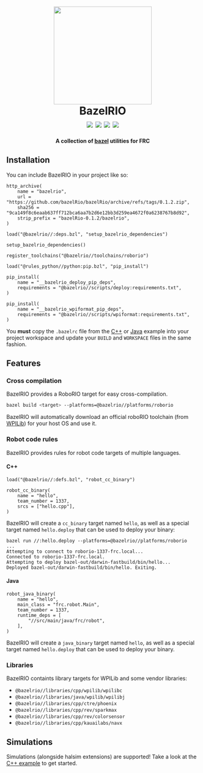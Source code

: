 <h1 align="center">
    <img src="https://avatars.githubusercontent.com/u/84363228?s=200&v=4" width="256">
    <br />
    BazelRIO
    <br />
    <img src="https://img.shields.io/badge/semver-0.1.2-blue">
    <img src="https://img.shields.io/badge/license-MIT-blue.svg">
    <img src="https://img.shields.io/badge/PRs-welcome-brightgreen.svg">
    <img src="https://github.com/bazelRio/bazelRio/actions/workflows/build-example.yaml/badge.svg">
</h1>

<p align="center">
  <b>
    A collection of <a href="https://bazel.build">bazel</a> utilities for FRC
  </b>
</p>

## Installation
You can include BazelRIO in your project like so:

```bazel
http_archive(
    name = "bazelrio",
    url = "https://github.com/bazelRio/bazelRio/archive/refs/tags/0.1.2.zip",
    sha256 = "9ca149f8c6eaab637ff712bca6aa7b2d6e12bb3d259ea4672f0a6238767b8d92",
    strip_prefix = "bazelRio-0.1.2/bazelrio",
)

load("@bazelrio//:deps.bzl", "setup_bazelrio_dependencies")

setup_bazelrio_dependencies()

register_toolchains("@bazelrio//toolchains/roborio")

load("@rules_python//python:pip.bzl", "pip_install")

pip_install(
    name = "__bazelrio_deploy_pip_deps",
    requirements = "@bazelrio//scripts/deploy:requirements.txt",
)

pip_install(
    name = "__bazelrio_wpiformat_pip_deps",
    requirements = "@bazelrio//scripts/wpiformat:requirements.txt",
)
```

You **must** copy the `.bazelrc` file from the [C++](./examples/cpp_example) or [Java](./examples/java_example) example into your project workspace and update your `BUILD` and `WORKSPACE` files in the same fashion.

## Features
### Cross compilation
BazelRIO provides a RoboRIO target for easy cross-compilation.

```sh
bazel build <target> --platforms=@bazelrio//platforms/roborio
```

BazelRIO will automatically download an official roboRIO toolchain (from [WPILib](https://github.com/wpilibsuite/roborio-toolchain)) for your host OS and use it.

### Robot code rules
BazelRIO provides rules for robot code targets of multiple languages.

#### C++

```bazel
load("@bazelrio//:defs.bzl", "robot_cc_binary")

robot_cc_binary(
    name = "hello",
    team_number = 1337,
    srcs = ["hello.cpp"],
)
```

BazelRIO will create a `cc_binary` target named `hello`, as well as a special target named `hello.deploy` that can be used to deploy your binary:

```
bazel run //:hello.deploy --platforms=@bazelrio//platforms/roborio
...
Attempting to connect to roborio-1337-frc.local...
Connected to roborio-1337-frc.local.
Attempting to deploy bazel-out/darwin-fastbuild/bin/hello...
Deployed bazel-out/darwin-fastbuild/bin/hello. Exiting.
```

#### Java

```bazel
robot_java_binary(
    name = "hello",
    main_class = "frc.robot.Main",
    team_number = 1337,
    runtime_deps = [
        "//src/main/java/frc/robot",
    ],
)
```

BazelRIO will create a `java_binary` target named `hello`, as well as a special target named `hello.deploy` that can be used to deploy your binary.

### Libraries
BazelRIO containts library targets for WPILib and some vendor libraries:

- `@bazelrio//libraries/cpp/wpilib/wpilibc`
- `@bazelrio//libraries/java/wpilib/wpilibj`
- `@bazelrio//libraries/cpp/ctre/phoenix`
- `@bazelrio//libraries/cpp/rev/sparkmax`
- `@bazelrio//libraries/cpp/rev/colorsensor`
- `@bazelrio//libraries/cpp/kauailabs/navx`

## Simulations

Simulations (alongside halsim extensions) are supported! Take a look at the [C++ example](./examples/cpp_example) to get started.
